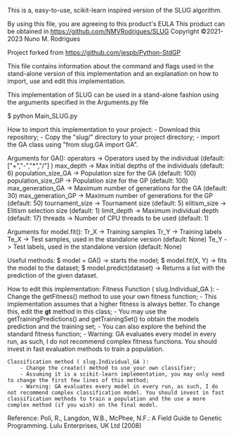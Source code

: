 This is a, easy-to-use, scikit-learn inspired version of the SLUG algorithm.


By using this file, you are agreeing to this product's EULA
This product can be obtained in https://github.com/NMVRodrigues/SLUG
Copyright ©2021-2023 Nuno M. Rodrigues

Project forked from https://github.com/jespb/Python-StdGP


This file contains information about the command and flags used in the stand-alone version of this implementation and an explanation on how to import, use and edit this implementation.


This implementation of SLUG can be used in a stand-alone fashion using the arguments specified in the Arguments.py file

$ python Main_SLUG.py
	
	
How to import this implementation to your project:
	- Download this repository;
	- Copy the "slug/" directory to your project directory;
	- import the GA class using "from slug.GA import GA".


Arguments for GA():
	operators			-> Operators used by the individual (default: ["+","-","*","/"] )
	max_depth			-> Max initial depths of the individuals (default: 6)
	population_size_GA		-> Population size for the GA (default: 100)
	population_size_GP		-> Population size for the GP (default: 100)
	max_generation_GA		-> Maximum number of generations for the GA (default: 30)
	max_generation_GP		-> Maximum number of generations for the GP (default: 50)
	tournament_size		-> Tournament size (default: 5)
	elitism_size		-> Elitism selection size (default: 1)
	limit_depth			-> Maximum individual depth (default: 17)
	threads 			-> Number of CPU threads to be used (default: 1)

Arguments for model.fit():
	Tr_X 				-> Training samples
	Tr_Y 				-> Training labels
	Te_X 				-> Test samples, used in the standalone version (default: None)
	Te_Y 				-> Test labels, used in the standalone version (default: None)


Useful methods:
	$ model = GA()			-> starts the model;
	$ model.fit(X, Y)			-> fits the model to the dataset;
	$ model.predict(dataset)    -> Returns a list with the prediction of the given dataset.




How to edit this implementation:
	Fitness Function ( slug.Individual_GA ):
		- Change the getFitness() method to use your own fitness function;
		- This implementation assumes that a higher fitness is always better. To change this, edit the __gt__ method in this class;
		- You may use the getTrainingPredictions() and getTrainingSet() to obtain the models prediction and the training set;
		- You can also explore the behind the standard fitness function;
		- Warning: GA evaluates every model in every run, as such, I do not recommend complex fitness functions. You should invest in fast evaluation methods to train a population.

	Classification method ( slug.Individual_GA ):
		- Change the create() method to use your own classifier;
		- Assuming it is a scikit-learn implementation, you may only need to change the first few lines of this method;
		- Warning: GA evaluates every model in every run, as such, I do not recommend complex classification model. You should invest in fast classification methods to train a population and the use a more complex method (if you wish) on the final model.


Reference:
    Poli, R., Langdon, W.B., McPhee, N.F.: A Field Guide to Genetic Programming. Lulu Enterprises, UK Ltd (2008)
    
